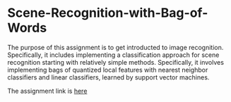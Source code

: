 # Scene-Recognition-with-Bag-of-Words

The purpose of this assignment is to get introducted to image recognition. Specifically, it includes implementing a classification approach for scene recognition starting with relatively simple methods. Specifically, it involves implementing bags of quantized local features with nearest neighbor classifiers and linear classifiers, learned by support vector machines.

The assignment link is [here](https://www.cs.ubc.ca/~lsigal/425_2020W1/Assignment5.html)
